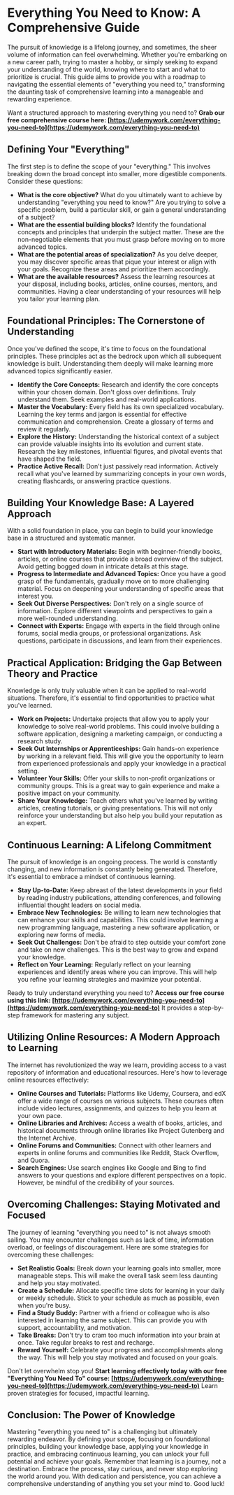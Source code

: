 # Everything You Need to Know: A Comprehensive Guide

The pursuit of knowledge is a lifelong journey, and sometimes, the sheer volume of information can feel overwhelming.  Whether you're embarking on a new career path, trying to master a hobby, or simply seeking to expand your understanding of the world, knowing where to start and what to prioritize is crucial. This guide aims to provide you with a roadmap to navigating the essential elements of "everything you need to," transforming the daunting task of comprehensive learning into a manageable and rewarding experience.

Want a structured approach to mastering everything you need to? **Grab our free comprehensive course here: [https://udemywork.com/everything-you-need-to](https://udemywork.com/everything-you-need-to)**

## Defining Your "Everything"

The first step is to define the scope of your "everything."  This involves breaking down the broad concept into smaller, more digestible components.  Consider these questions:

*   **What is the core objective?** What do you ultimately want to achieve by understanding "everything you need to know?" Are you trying to solve a specific problem, build a particular skill, or gain a general understanding of a subject?
*   **What are the essential building blocks?** Identify the foundational concepts and principles that underpin the subject matter.  These are the non-negotiable elements that you must grasp before moving on to more advanced topics.
*   **What are the potential areas of specialization?**  As you delve deeper, you may discover specific areas that pique your interest or align with your goals.  Recognize these areas and prioritize them accordingly.
*   **What are the available resources?**  Assess the learning resources at your disposal, including books, articles, online courses, mentors, and communities.  Having a clear understanding of your resources will help you tailor your learning plan.

## Foundational Principles: The Cornerstone of Understanding

Once you've defined the scope, it's time to focus on the foundational principles. These principles act as the bedrock upon which all subsequent knowledge is built. Understanding them deeply will make learning more advanced topics significantly easier.

*   **Identify the Core Concepts:** Research and identify the core concepts within your chosen domain. Don't gloss over definitions. Truly understand them. Seek examples and real-world applications.
*   **Master the Vocabulary:** Every field has its own specialized vocabulary.  Learning the key terms and jargon is essential for effective communication and comprehension.  Create a glossary of terms and review it regularly.
*   **Explore the History:** Understanding the historical context of a subject can provide valuable insights into its evolution and current state. Research the key milestones, influential figures, and pivotal events that have shaped the field.
*   **Practice Active Recall:** Don't just passively read information.  Actively recall what you've learned by summarizing concepts in your own words, creating flashcards, or answering practice questions.

## Building Your Knowledge Base: A Layered Approach

With a solid foundation in place, you can begin to build your knowledge base in a structured and systematic manner.

*   **Start with Introductory Materials:** Begin with beginner-friendly books, articles, or online courses that provide a broad overview of the subject.  Avoid getting bogged down in intricate details at this stage.
*   **Progress to Intermediate and Advanced Topics:** Once you have a good grasp of the fundamentals, gradually move on to more challenging material.  Focus on deepening your understanding of specific areas that interest you.
*   **Seek Out Diverse Perspectives:** Don't rely on a single source of information.  Explore different viewpoints and perspectives to gain a more well-rounded understanding.
*   **Connect with Experts:**  Engage with experts in the field through online forums, social media groups, or professional organizations. Ask questions, participate in discussions, and learn from their experiences.

## Practical Application: Bridging the Gap Between Theory and Practice

Knowledge is only truly valuable when it can be applied to real-world situations.  Therefore, it's essential to find opportunities to practice what you've learned.

*   **Work on Projects:**  Undertake projects that allow you to apply your knowledge to solve real-world problems.  This could involve building a software application, designing a marketing campaign, or conducting a research study.
*   **Seek Out Internships or Apprenticeships:** Gain hands-on experience by working in a relevant field.  This will give you the opportunity to learn from experienced professionals and apply your knowledge in a practical setting.
*   **Volunteer Your Skills:**  Offer your skills to non-profit organizations or community groups.  This is a great way to gain experience and make a positive impact on your community.
*   **Share Your Knowledge:**  Teach others what you've learned by writing articles, creating tutorials, or giving presentations.  This will not only reinforce your understanding but also help you build your reputation as an expert.

## Continuous Learning: A Lifelong Commitment

The pursuit of knowledge is an ongoing process.  The world is constantly changing, and new information is constantly being generated.  Therefore, it's essential to embrace a mindset of continuous learning.

*   **Stay Up-to-Date:**  Keep abreast of the latest developments in your field by reading industry publications, attending conferences, and following influential thought leaders on social media.
*   **Embrace New Technologies:**  Be willing to learn new technologies that can enhance your skills and capabilities.  This could involve learning a new programming language, mastering a new software application, or exploring new forms of media.
*   **Seek Out Challenges:**  Don't be afraid to step outside your comfort zone and take on new challenges.  This is the best way to grow and expand your knowledge.
*   **Reflect on Your Learning:**  Regularly reflect on your learning experiences and identify areas where you can improve.  This will help you refine your learning strategies and maximize your potential.

Ready to truly understand everything you need to? **Access our free course using this link: [https://udemywork.com/everything-you-need-to](https://udemywork.com/everything-you-need-to)** It provides a step-by-step framework for mastering any subject.

## Utilizing Online Resources: A Modern Approach to Learning

The internet has revolutionized the way we learn, providing access to a vast repository of information and educational resources.  Here's how to leverage online resources effectively:

*   **Online Courses and Tutorials:** Platforms like Udemy, Coursera, and edX offer a wide range of courses on various subjects. These courses often include video lectures, assignments, and quizzes to help you learn at your own pace.
*   **Online Libraries and Archives:**  Access a wealth of books, articles, and historical documents through online libraries like Project Gutenberg and the Internet Archive.
*   **Online Forums and Communities:**  Connect with other learners and experts in online forums and communities like Reddit, Stack Overflow, and Quora.
*   **Search Engines:**  Use search engines like Google and Bing to find answers to your questions and explore different perspectives on a topic.  However, be mindful of the credibility of your sources.

## Overcoming Challenges: Staying Motivated and Focused

The journey of learning "everything you need to" is not always smooth sailing.  You may encounter challenges such as lack of time, information overload, or feelings of discouragement.  Here are some strategies for overcoming these challenges:

*   **Set Realistic Goals:**  Break down your learning goals into smaller, more manageable steps.  This will make the overall task seem less daunting and help you stay motivated.
*   **Create a Schedule:**  Allocate specific time slots for learning in your daily or weekly schedule.  Stick to your schedule as much as possible, even when you're busy.
*   **Find a Study Buddy:**  Partner with a friend or colleague who is also interested in learning the same subject.  This can provide you with support, accountability, and motivation.
*   **Take Breaks:**  Don't try to cram too much information into your brain at once.  Take regular breaks to rest and recharge.
*   **Reward Yourself:**  Celebrate your progress and accomplishments along the way.  This will help you stay motivated and focused on your goals.

Don't let overwhelm stop you! **Start learning effectively today with our free "Everything You Need To" course: [https://udemywork.com/everything-you-need-to](https://udemywork.com/everything-you-need-to)** Learn proven strategies for focused, impactful learning.

## Conclusion: The Power of Knowledge

Mastering "everything you need to" is a challenging but ultimately rewarding endeavor. By defining your scope, focusing on foundational principles, building your knowledge base, applying your knowledge in practice, and embracing continuous learning, you can unlock your full potential and achieve your goals. Remember that learning is a journey, not a destination. Embrace the process, stay curious, and never stop exploring the world around you. With dedication and persistence, you can achieve a comprehensive understanding of anything you set your mind to. Good luck!
